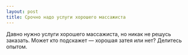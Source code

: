 ```yaml
---
layout: post 
title: Срочно надо услуги хорошего массажиста 
--- 
```

Давно нужно услуги хорошего массажиста, но никак не решусь заказать. Может кто подскажет — хорошая затея или нет? Делитесь опытом.
